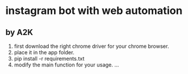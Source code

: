# instagram bot with web automation 
## by A2K

1. first download the right chrome driver for your chrome browser.
2. place it in the app folder.
3. pip install -r requirements.txt
4. modify the main function for your usage.
...

